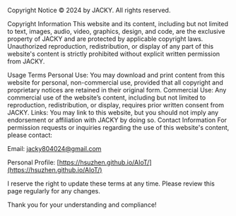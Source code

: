 Copyright Notice
© 2024 by JACKY. All rights reserved.

Copyright Information
This website and its content, including but not limited to text, images, audio, video, graphics, design, and code, are the exclusive property of JACKY and are protected by applicable copyright laws. Unauthorized reproduction, redistribution, or display of any part of this website's content is strictly prohibited without explicit written permission from JACKY.

Usage Terms
Personal Use: You may download and print content from this website for personal, non-commercial use, provided that all copyright and proprietary notices are retained in their original form.
Commercial Use: Any commercial use of the website’s content, including but not limited to reproduction, redistribution, or display, requires prior written consent from JACKY.
Links: You may link to this website, but you should not imply any endorsement or affiliation with JACKY by doing so.
Contact Information
For permission requests or inquiries regarding the use of this website's content, please contact:

Email: jacky804024@gmail.com

Personal Profile: [https://hsuzhen.github.io/AIoT/](https://hsuzhen.github.io/AIoT/)

I reserve the right to update these terms at any time. Please review this page regularly for any changes.

Thank you for your understanding and compliance!
